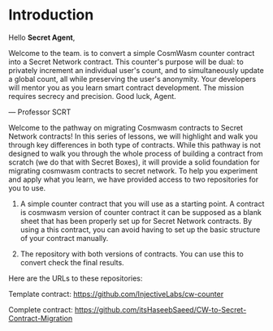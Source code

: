 # Introduction

Hello **Secret Agent**,

Welcome to the team. is to convert a simple CosmWasm counter contract into a Secret Network contract. This counter's purpose will be dual: to privately increment an individual user's count, and to simultaneously update a global count, all while preserving the user's anonymity. Your developers will mentor you as you learn smart contract development. The mission requires secrecy and precision. Good luck, Agent.

— Professor SCRT

Welcome to the pathway on migrating Cosmwasm contracts to Secret Network contracts! In this series of lessons, we will highlight and walk you through key differences in both type of contracts. While this pathway is not designed to walk you through the whole process of building a contract from scratch (we do that with Secret Boxes), it will provide a solid foundation for migrating cosmwasm contracts to secret network. To help you experiment and apply what you learn, we have provided access to two repositories for you to use.

1. A simple counter contract that you will use as a starting point. A contract is cosmwasm version of counter contract it can be supposed as a blank sheet that has been properly set up for Secret Network contracts. By using a this contract, you can avoid having to set up the basic structure of your contract manually.

2. The repository with both versions of contracts. You can use this to convert check the final results.

Here are the URLs to these repositories:

Template contract: https://github.com/InjectiveLabs/cw-counter

Complete contract: https://github.com/itsHaseebSaeed/CW-to-Secret-Contract-Migration